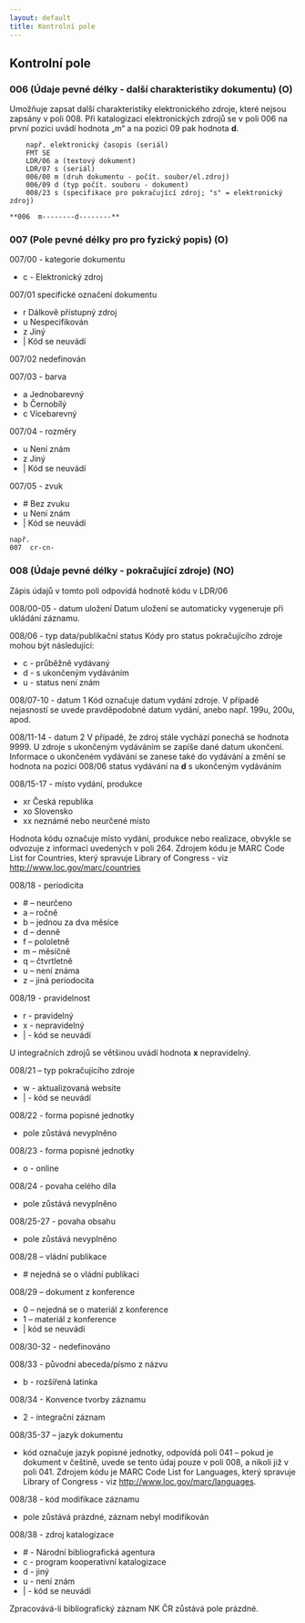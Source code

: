 ```yaml
---
layout: default
title: Kontrolní pole
---
```

## Kontrolní pole

### 006 (Údaje pevné délky - další charakteristiky dokumentu) (O)
Umožňuje zapsat další charakteristiky elektronického zdroje, které nejsou zapsány v poli 008. Při katalogizaci elektronických zdrojů se v poli 006 na první pozici uvádí hodnota „m“ a na pozici 09 pak hodnota **d**.

```
	např. elektronický časopis (seriál)
	FMT SE
	LDR/06 a (textový dokument)
	LDR/07 s (seriál)
	006/00 m (druh dokumentu - počít. soubor/el.zdroj)
	006/09 d (typ počít. souboru - dokument)
	008/23 s (specifikace pro pokračující zdroj; "s" = elektronický zdroj)

**006  m--------d--------**

```

### 007 (Pole pevné délky pro pro fyzický popis) (O)
007/00 - kategorie dokumentu
* c - Elektronický zdroj

007/01 specifické označení dokumentu
* r   Dálkově přístupný zdroj
* u   Nespecifikován
* z   Jiný
* \|   Kód se neuvádí

007/02 nedefinován

007/03 - barva
* a  Jednobarevný
* b  Černobílý
* c  Vícebarevný

007/04 - rozměry
* u   Není znám
* z   Jiný
* \|   Kód se neuvádí

007/05 - zvuk
* \#	Bez zvuku
* u     Není znám
* \|      Kód se neuvádí

```
např.
007  cr-cn-
```

### 008 (Údaje pevné délky - pokračující zdroje) (NO)
Zápis údajů v tomto poli odpovídá hodnotě kódu v LDR/06

008/00-05 - datum uložení
Datum uložení se automaticky vygeneruje při ukládání záznamu.

008/06 - typ data/publikační status
Kódy pro status pokračujícího zdroje mohou být následující:
* c - průběžně vydávaný
* d - s ukončeným vydáváním
* u - status není znám

008/07-10 - datum 1
Kód označuje datum vydání zdroje. V případě nejasností se uvede pravděpodobné datum vydání, anebo např. 199u, 200u, apod.

008/11-14 - datum 2
V případě, že zdroj stále vychází ponechá se hodnota 9999. U zdroje s ukončeným vydáváním se zapíše dané datum ukončení. Informace o ukončeném vydávání se zanese také do vydávání a změní se hodnota na pozici 008/06 status vydávání na **d** s ukončeným vydáváním

008/15-17 - místo vydání, produkce
* xr	Česká republika
* xo	Slovensko
* xx neznámé nebo neurčené místo

Hodnota kódu označuje místo vydání, produkce nebo realizace, obvykle se odvozuje z informací uvedených v poli 264. Zdrojem kódu je MARC Code List
for Countries, který spravuje Library of Congress - viz http://www.loc.gov/marc/countries

008/18 - periodicita
* \#  – neurčeno
* a – ročně
* b –  jednou za dva měsíce
* d – denně
* f – pololetně
* m – měsíčně
* q – čtvrtletně
* u – není známa
* z – jiná periodocita

008/19 - pravidelnost
*  r - pravidelný
* x - nepravidelný
* \| - kód se neuvádí

U integračních zdrojů se většinou uvádí hodnota **x** nepravidelný.

008/21 – typ pokračujícího zdroje
* w - aktualizovaná website
* \| - kód se neuvádí

008/22 - forma popisné jednotky
* pole zůstává nevyplněno

008/23 - forma popisné jednotky
* o - online

008/24 - povaha celého díla
* pole zůstává nevyplněno

008/25-27 - povaha obsahu
* pole zůstává nevyplněno

008/28 – vládní publikace
* \#    nejedná se o vládní publikaci

008/29 – dokument z konference
* 0 – nejedná se o materiál z konference
* 1 – materiál z konference
* \| kód se neuvádí

008/30-32 - nedefinováno

008/33 - původní abeceda/písmo z názvu
* b - rozšířená latinka

008/34 - Konvence tvorby záznamu
* 2 - integrační záznam

008/35-37 – jazyk dokumentu
* kód označuje jazyk popisné jednotky, odpovídá poli 041 – pokud je dokument v češtině, uvede se tento údaj pouze v poli 008, a nikoli již v poli 041. Zdrojem kódu je MARC Code List for Languages, který spravuje Library of Congress - viz http://www.loc.gov/marc/languages.

008/38 - kód modifikace záznamu
* pole zůstává prázdné, záznam nebyl modifikován

008/38 - zdroj katalogizace
* \# - Národní bibliografická agentura
* c - program kooperativní katalogizace
* d - jiný
* u - není znám
* \| - kód se neuvádí

Zpracovává-li bibliografický záznam NK ČR zůstává pole prázdné.
